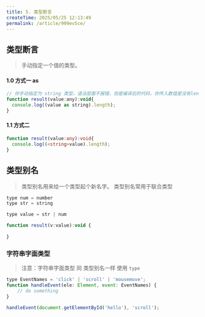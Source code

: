 ```yaml
---
title: 5. 类型断言
createTime: 2025/05/25 12:13:49
permalink: /article/999ev5ce/
---
```

## 类型断言

>  手动指定一个值的类型。 

#### 1.0 方式一  as

```js
// 你手动指定为 string 类型，语法层面不报错，但是编译后的代码，你传入数值是没有length属性的，会报错!error
function result(value:any):void{
  console.log((value as string).length);
}
```

#### 1.1 方式二 <type>

```ts
function result(value:any):void{
  console.log((<string>value).length);
}
```



## 类型别名

>  类型别名用来给一个类型起个新名字。 类型别名常用于联合类型

```js
type num = number
type str = string

type value = str | num

function result(v:value):void {
  
}
```



### 字符串字面类型

> 注意：字符串字面类型 同 类型别名一样 使用 `type` 

```js
type EventNames = 'click' | 'scroll' | 'mousemove';
function handleEvent(ele: Element, event: EventNames) {
    // do something
}

handleEvent(document.getElementById('hello'), 'scroll'); 
```

